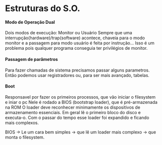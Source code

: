 # Estruturas do S.O.

#### Modo de Operação Dual

Dois modos de execução: Monitor ou Usuário
Sempre que uma interrupção(hardware)/trap(software) acontece, chaveia para o modo monitor e a passagem para modo usuário é feita por instrução... Isso é um problema pois qualquer programa conseguia ter privilégios de monitor.

#### Passagem de parâmetros

Para fazer chamadas de sistema precisamos passar alguns parametros. Então podemos usar registradores ou, para ser mais avançado, tabelas.


#### Boot

Responsavel por fazer os primeiros processos, que vão iniciar o filesystem e iniar o pc
Nele é rodado a BIOS (bootstrap loader), que é pré-armazenada na ROM
O loader deve reconhecer minimamente os dispositivos de armazenamento essenciais. Em geral lê o primeiro bloco do disco e executa-o.
Com o passar do tempo esse loader foi expandido e ficando mais complexos.

BIOS -> Le um cara bem simples -> que lê um loader mais complexo -> que monta o filesystem.
